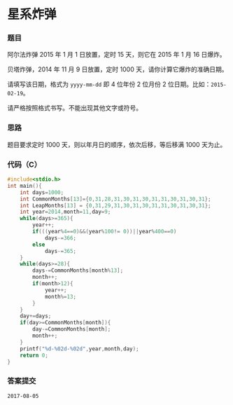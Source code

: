 # 星系炸弹

### 题目

阿尔法炸弹 2015 年 1 月 1 日放置，定时 15 天，则它在 2015 年 1 月 16 日爆炸。

贝塔炸弹，2014 年 11 月 9 日放置，定时 1000 天，请你计算它爆炸的准确日期。

请填写该日期，格式为  `yyyy-mm-dd` 即 4 位年份 2 位月份 2 位日期。比如：`2015-02-19`。

请严格按照格式书写。不能出现其他文字或符号。

### 思路

题目要求定时 1000 天，则以年月日的顺序，依次后移，等后移满 1000 天为止。


### 代码（C）

```c
#include<stdio.h>
int main(){
	int days=1000;
	int CommonMonths[13]={0,31,28,31,30,31,30,31,31,30,31,30,31};
	int LeapMonths[13] = {0,31,29,31,30,31,30,31,31,30,31,30,31};
	int year=2014,month=11,day=9;
	while(days>=365){
		year++;
		if(((year%4==0)&&(year%100!= 0))||year%400==0)
			days-=366;
		else 
			days-=365;
	}
	while(days>=28){
		days-=CommonMonths[month%13];
		month++;
		if(month>12){
			year++;
			month%=13;
		}
	}
	day+=days;
	if(day>=CommonMonths[month]){
		day-=CommonMonths[month];
		month++;
	}
	printf("%d-%02d-%02d",year,month,day);
	return 0; 
} 
```

### 答案提交

```
2017-08-05
```

